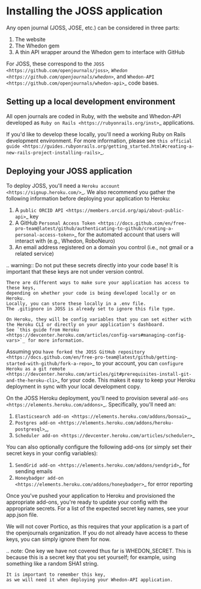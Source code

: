 Installing the JOSS application
===============================

Any open journal (JOSS, JOSE, etc.) can be considered in three parts:

1. The website
2. The Whedon gem
3. A thin API wrapper around the Whedon gem to interface with GitHub

For JOSS, these correspond to the
`JOSS <https://github.com/openjournals/joss>`_,
`Whedon <https://github.com/openjournals/whedon>`_, and
`Whedon-API <https://github.com/openjournals/whedon-api>`_ code bases.

Setting up a local development environment
------------------------------------------

All open journals are coded in Ruby,
with the website and Whedon-API developed as
`Ruby on Rails <https://rubyonrails.org/inst>`_ applications.

If you'd like to develop these locally,
you'll need a working Ruby on Rails development environment.
For more information, please see
`this official guide <https://guides.rubyonrails.org/getting_started.html#creating-a-new-rails-project-installing-rails>`_.

Deploying your JOSS application
-------------------------------

To deploy JOSS, you'll need a `Heroku account <https://signup.heroku.com/>`_.
We also recommend you gather the following information
before deploying your application to Heroku:

1. A `public ORCID API <https://members.orcid.org/api/about-public-api>`_ key
1. A GitHub `Personal Access Token <https://docs.github.com/en/free-pro-team@latest/github/authenticating-to-github/creating-a-personal-access-token>`_ for the automated account that users will interact with (e.g., Whedon, RoboNeuro)
1. An email address registered on a domain you control (i.e., not gmail or a related service)

.. warning::
    Do not put these secrets directly into your code base!
    It is important that these keys are not under version control.

    There are different ways to make sure your application has access to these keys,
    depending on whether your code is being developed locally or on Heroku.
    Locally, you can store these locally in a .env file.
    The .gitignore in JOSS is already set to ignore this file type.

    On Heroku, they will be config variables that you can set either with the Heroku CLI or directly on your application's dashboard.
    See `this guide from Heroku <https://devcenter.heroku.com/articles/config-vars#managing-config-vars>`_ for more information.

Assuming you `have forked the JOSS GitHub repository <https://docs.github.com/en/free-pro-team@latest/github/getting-started-with-github/fork-a-repo>`_
to your account, you can `configure Heroku as a git remote <https://devcenter.heroku.com/articles/git#prerequisites-install-git-and-the-heroku-cli>`_ for your code.
This makes it easy to keep your Heroku deployment in sync with your local development copy.

On the JOSS Heroku deployment, you'll need to provision several `add-ons <https://elements.heroku.com/addons>`_.
Specifically, you'll need an:

1. `Elasticsearch add-on <https://elements.heroku.com/addons/bonsai>`_,
1. `Postgres add-on <https://elements.heroku.com/addons/heroku-postgresql>`_,
1. `Scheduler add-on <https://devcenter.heroku.com/articles/scheduler>`_

You can also optionally configure the following add-ons (or simply set their secret keys in your config variables):

1. `SendGrid add-on <https://elements.heroku.com/addons/sendgrid>`_ for sending emails
1. `Honeybadger add-on <https://elements.heroku.com/addons/honeybadger>`_ for error reporting

Once you've pushed your application to Heroku and provisioned the appropriate add-ons,
you're ready to update your config with the appropriate secrets.
For a list of the expected secret key names, see your app.json file.

We will not cover Portico, as this requires that your application is a part of the openjournals organization.
If you do not already have access to these keys, you can simply ignore them for now.

.. note:
    One key we have not covered thus far is WHEDON_SECRET.
    This is because this is a secret key that you set yourself;
    for example, using something like a random SHA1 string.

    It is important to remember this key,
    as we will need it when deploying your Whedon-API application.
